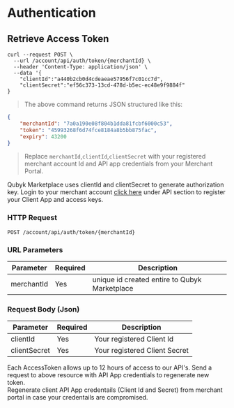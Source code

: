 # Authentication

## Retrieve Access Token

```shell
curl --request POST \
  --url /account/api/auth/token/{merchantId} \
  --header 'Content-Type: application/json' \
  --data '{
	"clientId":"a440b2cb0d4cdeaeae57956f7c01cc7d",
	"clientSecret":"ef56c373-13cd-478d-b5ec-ec48e9f9884f"
}
```

> The above command returns JSON structured like this:

```json
{
    "merchantId": "7a0a190e08f804b1dda81fcbf6000c53",
    "token": "45993268f6d74fce8184a8b5bb875fac",
    "expiry": 43200
}
```

> Replace `merchantId`,`clientId`,`clientSecret` with your registered merchant account Id and API app credentials from your Merchant Portal.

Qubyk Marketplace uses clientId and clientSecret to generate authorization key. Login to your merchant account [click here](https://portal.qubyk.com/) under API section to register your Client App and access keys.

### HTTP Request

`POST /account/api/auth/token/{merchantId}`

### URL Parameters
Parameter | Required | Description
--------- | ------- | -----------
merchantId | Yes   | unique id created entire to Qubyk Marketplace

### Request Body (Json)
Parameter | Required | Description
--------- | ------- | -----------
clientId | Yes   | Your registered Client Id
clientSecret | Yes   | Your registered Client Secret


<aside class="notice">
    Each AccessToken allows up to 12 hours of access to our API's. Send a request to above resource with API App credentials to regenerate new token. 
</aside>
<aside class="warning">
    Regenerate client API App credentails (Client Id and Secret) from merchant portal in case your credentails are compromised.
</aside>
